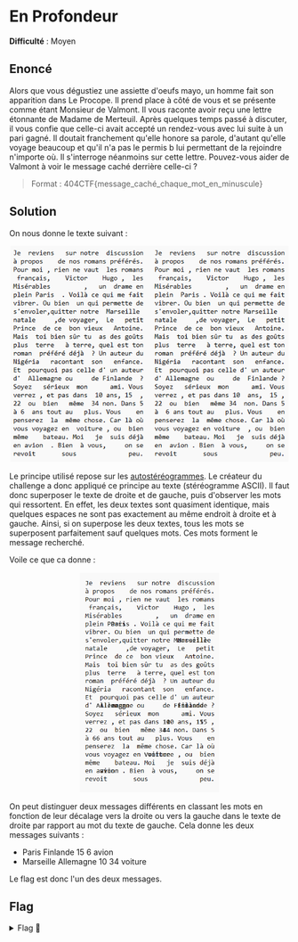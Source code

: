 # En Profondeur

**Difficulté** : Moyen

## Enoncé

Alors que vous dégustiez une assiette d'oeufs mayo, un homme fait son apparition dans Le Procope. Il prend place à côté de vous et se présente comme étant Monsieur de Valmont. Il vous raconte avoir reçu une lettre étonnante de Madame de Merteuil. Après quelques temps passé à discuter, il vous confie que celle-ci avait accepté un rendez-vous avec lui suite à un pari gagné. Il doutait franchement qu'elle honore sa parole, d'autant qu'elle voyage beaucoup et qu'il n'a pas le permis b lui permettant de la rejoindre n'importe où. Il s'interroge néanmoins sur cette lettre. Pouvez-vous aider de Valmont à voir le message caché derrière celle-ci ?

> Format : 404CTF{message_caché_chaque_mot_en_minuscule}


## Solution

On nous donne le texte suivant :

<p align="center"><img src="Ressource challenge.png" alt="Ressource challenge" width="500"></p>

Le principe utilisé repose sur les [autostéréogrammes](https://fr.wikipedia.org/wiki/Autost%C3%A9r%C3%A9ogramme). Le créateur du challenge a donc appliqué ce principe au texte (stéréogramme ASCII). Il faut donc superposer le texte de droite et de gauche, puis d'observer les mots qui ressortent. En effet, les deux textes sont quasiment identique, mais quelques espaces ne sont pas exactement au même endroit à droite et à gauche. Ainsi, si on superpose les deux textes, tous les mots se superposent parfaitement sauf quelques mots. Ces mots forment le message recherché.

Voile ce que ca donne :
<p align="center"><img src="Superposition.png" alt="Superposition" width="250"></p>

On peut distinguer deux messages différents en classant les mots en fonction de leur décalage vers la droite ou vers la gauche dans le texte de droite par rapport au mot du texte de gauche. Cela donne les deux messages suivants :
- Paris Finlande 15 6 avion
- Marseille Allemagne 10 34 voiture

Le flag est donc l'un des deux messages.

## Flag

<details>
<summary> Flag 🚩</summary>

```
404CTF{paris_finlande_15_6_avion}
```


